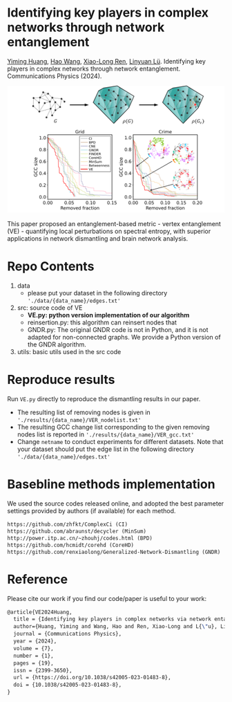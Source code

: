 # Identifying key players in complex networks through network entanglement

[Yiming Huang](https://yiminghh.github.io/), 
[Hao Wang](https://scholar.google.com/citations?user=Mfj5te4AAAAJ&hl=zh-CN), 
[Xiao-Long Ren](https://github.com/renxiaolong), 
[Linyuan Lü](https://linyuanlab.com/). Identifying key players in complex networks through network entanglement. Communications Physics (2024).

<p align="center">
  <img src=".\VertexEnt.png" width="700">
</p>

This paper proposed an entanglement-based metric - vertex entanglement (VE) - quantifying local perturbations on spectral entropy, with superior applications in network dismantling and brain network analysis.




# Repo Contents

1. data
   - please put your dataset in the following directory `'./data/{data_name}/edges.txt'`
2. src: source code of VE
   - **VE.py: python version implementation of our algorithm**
   - reinsertion.py:  this algorithm can reinsert nodes that 
   - GNDR.py: The original GNDR code is not in Python, and it is not adapted for non-connected graphs. We provide a Python version of the GNDR algorithm. 
3. utils: basic utils used in the src code


# Reproduce results

 Run `VE.py` directly to reproduce the dismantling results in our paper.

- The resulting list of removing nodes is given in `'./results/{data_name}/VER_nodelist.txt'`
- The resulting GCC change list corresponding to the given removing nodes list is reported in `'./results/{data_name}/VER_gcc.txt'`
- Change `netname` to conduct experiments for different datasets. Note that your dataset should put the edge list in the following directory `'./data/{data_name}/edges.txt'`


# Basebline methods implementation
We used the source codes released online, and adopted the best parameter settings provided by authors (if available) for each method.
```
https://github.com/zhfkt/ComplexCi (CI)
https://github.com/abraunst/decycler (MinSum)
http://power.itp.ac.cn/~zhouhj/codes.html (BPD)
https://github.com/hcmidt/corehd (CoreHD)
https://github.com/renxiaolong/Generalized-Network-Dismantling (GNDR)
```

# Reference

Please cite our work if you find our code/paper is useful to your work:
```latex
@article{VE2024Huang,  
  title = {Identifying key players in complex networks via network entanglement},  
  author={Huang, Yiming and Wang, Hao and Ren, Xiao-Long and L{\"u}, Linyuan},
  journal = {Communications Physics},  
  year = {2024},  
  volume = {7},  
  number = {1},  
  pages = {19},  
  issn = {2399-3650},  
  url = {https://doi.org/10.1038/s42005-023-01483-8},  
  doi = {10.1038/s42005-023-01483-8},  
}
```






